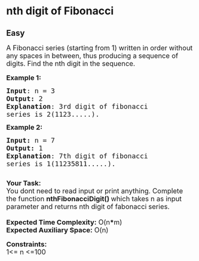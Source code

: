 # nth digit of Fibonacci
## Easy
<div class="problem-statement">
                <p></p><p><span style="font-size:18px">A Fibonacci series (starting from 1) written in order without any spaces in between, thus producing a sequence of digits. Find the nth digit in the sequence.</span><br>
<br>
<span style="font-size:18px"><strong>Example 1:</strong></span></p>

<pre><span style="font-size:18px"><strong>Input</strong>: n = 3
<strong>Output:</strong>&nbsp;2&nbsp;
<strong>Explanation</strong>: 3rd digit of fibonacci 
series is 2(1123.....).
</span></pre>

<p><span style="font-size:18px"><strong>Example 2:</strong></span></p>

<pre><span style="font-size:18px"><strong>Input: </strong>n = 7
<strong>Output:&nbsp;</strong>1
<strong>Explanation</strong>: 7th digit of fibonacci
series is 1(11235811.....).
</span></pre>

<p><br>
<span style="font-size:18px"><strong>Your Task:&nbsp;&nbsp;</strong><br>
You dont need to read input or print anything. Complete the function <strong>nthFibonacciDigit()&nbsp;</strong>which takes n&nbsp;as input parameter and returns nth digit of fabonacci series.<strong>&nbsp;</strong><br>
<br>
<strong>Expected Time Complexity:</strong> O(n</span><span style="font-size:15px"><span style="font-size:18px"><strong>*</strong>m</span></span><span style="font-size:18px">)</span><br>
<span style="font-size:18px"><strong>Expected Auxiliary Space:</strong> O(n)</span><br>
<br>
<span style="font-size:18px"><strong>Constraints:</strong></span><br>
<span style="font-size:18px">1&lt;= n&nbsp;&lt;=100</span></p>
 <p></p>
            </div>